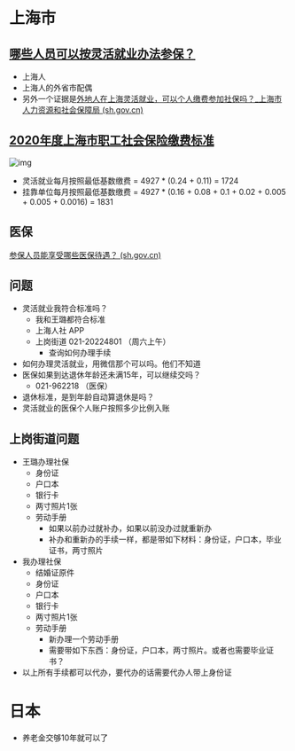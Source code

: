 # 上海市

## [哪些人员可以按灵活就业办法参保？](http://rsj.sh.gov.cn/tdjjf_17554/20200703/t0035_1391728.html)

- 上海人
- 上海人的外省市配偶
- 另外一个证据是[外地人在上海灵活就业，可以个人缴费参加社保吗？_上海市人力资源和社会保障局 (sh.gov.cn)](http://rsj.sh.gov.cn/tfkcx_17604/20200617/t0035_1369575.html)

## [2020年度上海市职工社会保险缴费标准](http://rsj.sh.gov.cn/tshbxjfjs_17348/20201105/t0035_1395387.html)

![img](images/48fa56daa0f2f87bbadb4a19fa311e77.png)

- 灵活就业每月按照最低基数缴费 = 4927 * (0.24 + 0.11) = 1724
- 挂靠单位每月按照最低基数缴费 = 4927 * (0.16 + 0.08 + 0.1 + 0.02 + 0.005 + 0.005 + 0.0016) = 1831

## 医保

[参保人员能享受哪些医保待遇？ (sh.gov.cn)](http://www.rsj.sh.gov.cn/201712333/bmfw/bmwd/ylbx/201811/t20181123_1292123.shtml)

## 问题

- 灵活就业我符合标准吗？
  - 我和王璐都符合标准
  - 上海人社 APP
  - 上岗街道 021-20224801 （周六上午）
    - 查询如何办理手续
- 如何办理灵活就业，用微信那个可以吗。他们不知道
- 医保如果到达退休年龄还未满15年，可以继续交吗？
  - 021-962218 （医保）
- 退休标准，是到年龄自动算退休是吗？
- 灵活就业的医保个人账户按照多少比例入账

## 上岗街道问题

- 王璐办理社保
  - 身份证
  - 户口本
  - 银行卡
  - 两寸照片1张
  - 劳动手册
    - 如果以前办过就补办，如果以前没办过就重新办
    - 补办和重新办的手续一样，都是带如下材料：身份证，户口本，毕业证书，两寸照片
- 我办理社保
  - 结婚证原件
  - 身份证
  - 户口本
  - 银行卡
  - 两寸照片1张
  - 劳动手册
    - 新办理一个劳动手册
    - 需要带如下东西：身份证，户口本，两寸照片。或者也需要毕业证书？
- 以上所有手续都可以代办，要代办的话需要代办人带上身份证

# 日本

- 养老金交够10年就可以了